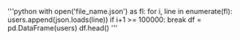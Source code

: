 '''python
with open('file_name.json') as fl:
    for i, line in enumerate(fl):
        users.append(json.loads(line))
        if i+1 >= 100000:
            break
df = pd.DataFrame(users)
df.head()
'''
